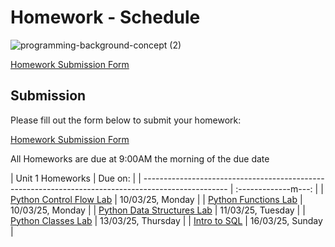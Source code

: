 # Homework - Schedule
![programming-background-concept (2)](https://github.com/user-attachments/assets/df086fa1-ab13-4a1a-8d0a-241abdc33802)

[Homework Submission Form](https://forms.gle/mhoucXJdQRj1FyFW7)

## Submission
Please fill out the form below to submit your homework:

[Homework Submission Form]([https://docs.google.com/forms/d/e/1FAIpQLSczjC5_G_P1NIU0-lmfCKZ1_7sAaxFZ9TQ0cFx3nPYF8MfuMw/viewform](https://forms.gle/mhoucXJdQRj1FyFW7))

All Homeworks are due at 9:00AM the morning of the due date

| Unit 1 Homeworks                                                                                    | Due on:             | 
| --------------------------------------------------------------------------------------------------- | :-------------m---: | 
| [Python Control Flow Lab](#)                                                                        |  10/03/25, Monday   | 
| [Python Functions Lab](#)                                                                           |  10/03/25, Monday   | 
| [Python Data Structures Lab](#)                                                                     |  11/03/25, Tuesday  | 
| [Python Classes Lab](#)                                                                             |  13/03/25, Thursday | 
| [Intro to SQL](#)                                                                                   |  16/03/25, Sunday   | 
